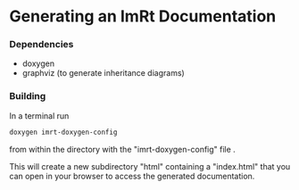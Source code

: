 # Generating an ImRt Documentation

### Dependencies

- doxygen
- graphviz (to generate inheritance diagrams)

### Building

In a terminal run
```bash
doxygen imrt-doxygen-config
```
from within the directory with the "imrt-doxygen-config" file .

This will create a new subdirectory "html" containing a "index.html" that you can open in your browser to access the generated documentation.

